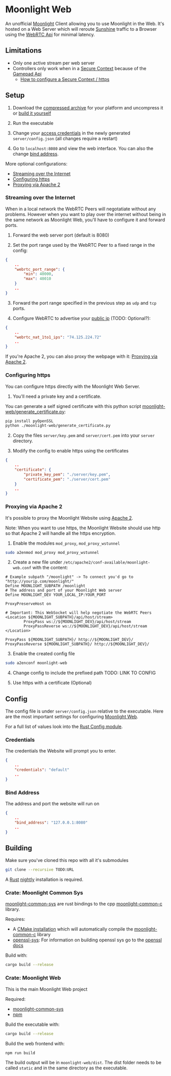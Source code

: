 
# Moonlight Web
An unofficial [Moonlight](https://moonlight-stream.org/) Client allowing you to use Moonlight in the Web.
It's hosted on a Web Server which will reroute [Sunshine](https://docs.lizardbyte.dev/projects/sunshine/latest/) traffic to a Browser using the [WebRTC Api](https://webrtc.org/) for minimal latency.

## Limitations
- Only one active stream per web server
- Controllers only work when in a [Secure Context](https://developer.mozilla.org/en-US/docs/Web/Security/Secure_Contexts) because of the [Gamepad Api](https://developer.mozilla.org/en-US/docs/Web/API/Gamepad_API)
  - [How to configure a Secure Context / https](#configuring-https)

## Setup
1. Download the [compressed archive](TODO:LINK) for your platform and uncompress it or [build it yourself](#building)

2. Run the executable

3. Change your [access credentials](#credentials) in the newly generated `server/config.json` (all changes require a restart)

4. Go to `localhost:8080` and view the web interface. You can also the change [bind address](#bind-address).

More optional configurations:
- [Streaming over the Internet](#streaming-over-the-internet)
- [Configuring https](#configuring-https)
- [Proxying via Apache 2](#proxying-via-apache-2)

### Streaming over the Internet
When in a local network the WebRTC Peers will negotatiate without any problems. However when you want to play over the internet without being in the same network as Moonlight Web, you'll have to configure it and forward ports.

1) Forward the web server port (default is 8080)

2) Set the port range used by the WebRTC Peer to a fixed range in the config:
```json
{
    ..
    "webrtc_port_range": {
        "min": 40000,
        "max": 40010
    }
    ..
}
```

3) Forward the port range specified in the previous step as `udp` and `tcp` ports.

4) Configure WebRTC to advertise your [public ip](https://whatismyipaddress.com/) (TODO: Optional?):
```json
{
    ..
    "webrtc_nat_1to1_ips": "74.125.224.72"
    ..
}
```

If you're Apache 2, you can also proxy the webpage with it: [Proxying via Apache 2](#proxying-via-apache-2).

### Configuring https
You can configure https directly with the Moonlight Web Server.

1) You'll need a private key and a certificate.

You can generate a self signed certificate with this python script [moonlight-web/generate_certificate.py](moonlight-web/generate_certificate.py):

```sh
pip install pyOpenSSL
python ./moonlight-web/generate_certificate.py
```

2) Copy the files `server/key.pem` and `server/cert.pem` into your `server` directory.

3) Modify the config to enable https using the certificates
```json
{
    ..
    "certificate": {
        "private_key_pem": "./server/key.pem",
        "certificate_pem": "./server/cert.pem"
    }
    ..
}
```

### Proxying via Apache 2
It's possible to proxy the Moonlight Website using [Apache 2](https://httpd.apache.org/).

Note:
When you want to use https, the Moonlight Website should use http so that Apache 2 will handle all the https encryption.

1) Enable the modules `mod_proxy`, `mod_proxy_wstunnel`

```sh
sudo a2enmod mod_proxy mod_proxy_wstunnel
```

2) Create a new file under `/etc/apache2/conf-available/moonlight-web.conf` with the content:
```
# Example subpath "/moonlight" -> To connect you'd go to "http://yourip.com/moonlight/"
Define MOONLIGHT_SUBPATH /moonlight
# The address and port of your Moonlight Web server
Define MOONLIGHT_DEV YOUR_LOCAL_IP:YOUR_PORT

ProxyPreserveHost on
        
# Important: This WebSocket will help negotiate the WebRTC Peers
<Location ${MOONLIGHT_SUBPATH}/api/host/stream>
        ProxyPass ws://${MOONLIGHT_DEV}/api/host/stream
        ProxyPassReverse ws://${MOONLIGHT_DEV}/api/host/stream
</Location>

ProxyPass ${MOONLIGHT_SUBPATH}/ http://${MOONLIGHT_DEV}/
ProxyPassReverse ${MOONLIGHT_SUBPATH}/ http://${MOONLIGHT_DEV}/
```

3) Enable the created config file
```sh
sudo a2enconf moonlight-web
```

4) Change config to include the prefixed path
TODO: LINK TO CONFIG

5) Use https with a certificate (Optional)

## Config
The config file is under `server/config.json` relative to the executable.
Here are the most important settings for configuring [Moonlight Web](#moonlight-web).

For a full list of values look into the [Rust Config module](moonlight-web/src/config.rs).

### Credentials
The credentials the Website will prompt you to enter.

```json
{
    ..
    "credentials": "default"
    ..
}
```

### Bind Address 
The address and port the website will run on

```json
{
    ..
    "bind_address": "127.0.0.1:8080"
    ..
}
```

## Building
Make sure you've cloned this repo with all it's submodules
```sh
git clone --recursive TODO:URL
```
A [Rust](https://www.rust-lang.org/tools/install) [nightly](https://rust-lang.github.io/rustup/concepts/channels.html) installation is required.

### Crate: Moonlight Common Sys
[moonlight-common-sys](./moonlight-common-sys/) are rust bindings to the cpp [moonlight-common-c](https://github.com/moonlight-stream/moonlight-common-c) library.

Requires:
- A [CMake installation](https://cmake.org/download/) which will automatically compile the [moonlight-common-c](https://github.com/moonlight-stream/moonlight-common-c) library
- [openssl-sys](https://docs.rs/openssl-sys/0.9.109/openssl_sys/): For information on building openssl sys go to the [openssl docs](https://docs.rs/openssl/latest/openssl/)

Build with:
```sh
cargo build --release
```

### Crate: Moonlight Web
This is the main Moonlight Web project

Required:
- [moonlight-common-sys](#moonlight-common-sys)
- [npm](https://docs.npmjs.com/downloading-and-installing-node-js-and-npm)

Build the executable with:
```sh
cargo build --release
```

Build the web frontend with:
```sh
npm run build
```
The build output will be in `moonlight-web/dist`. The dist folder needs to be called `static` and in the same directory as the executable.